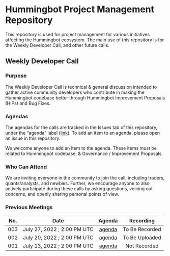 # Hummingbot Project Management Repository

This repository is used for project management for various initiatives affecting the Hummingbot ecosystem. The main use of this repository is for the Weekly Developer Call, and other future calls.

## Weekly Developer Call

### Purpose

The Weekly Developer Call is technical & general discussion intended to gather active community developers who contribute in making the Hummingbot codebase better through Hummingbot Improvement Proposals (HIPs) and Bug Fixes. 

### **Agendas**

The agendas for the calls are tracked in the Issues tab of this repository, under the “agenda” label ([link](https://github.com/carlitogetaladajr/pm/issues?q=is%3Aissue+label%3Aagenda+)). To add an item to an agenda, please open an issue in this repository.

We welcome anyone to add an item to the agenda. These items must be  related to Hummingbot codebase, & Governance / Improvement Proposals.

### Who Can Attend

We are inviting everyone in the community to join the call, including traders, quants/analysts, and newbies. Further, we encourage anyone to also actively participate during these calls by asking questions, voicing out concerns, and openly sharing personal points of view.

### Previous Meetings

| No. |           Date           |                        Agenda                       |    Recording   |
|-----|:------------------------:|:---------------------------------------------------:|:--------------:|
| 003 | July 27, 2022 ; 2:00 PM UTC | [agenda](https://github.com/hummingbot/pm/issues/3) | To Be Recorded |
| 002 | July 20, 2022 ; 2:00 PM UTC | [agenda](https://github.com/hummingbot/pm/issues/2) | To Be Uploaded |
| 001 | July 13, 2022 ; 2:00 PM UTC | [agenda](https://github.com/hummingbot/pm/issues/1) |  Not Recorded  |
